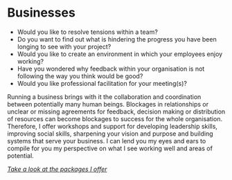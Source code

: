 # Businesses

- Would you like to resolve tensions within a team?
- Do you want to find out what is hindering the progress you have been longing to see with your project?
- Would you like to create an environment in which your employees enjoy working?
- Have you wondered why feedback within your organisation is not following the way you think would be good?
- Would you like professional facilitation for your meeting(s)?  

Running a business brings with it the collaboration and coordination between potentially many human beings. Blockages in relationships or unclear or missing agreements for feedback, decision making or distribution of resources can become blockages to success for the whole organisation.  
Therefore, I offer workshops and support for developing leadership skills, improving social skills, sharpening your vision and purpose and building systems that serve your business. I can lend you my eyes and ears to compile for you my perspective on what I see working well and areas of potential.


[_Take a look at the packages I offer_](#packages-and-prices)  
